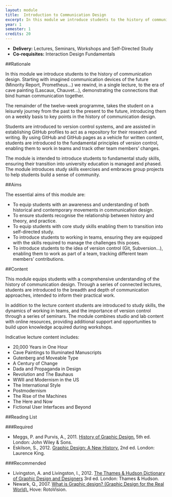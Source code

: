 ```yaml
---
layout: module
title:  Introduction to Communication Design
excerpt: In this module we introduce students to the history of communication design. Starting with imagined communication devices of the future (Minority Report, Prometheus…) we rewind, in a single lecture, to the era of cave painting (Lascaux, Chauvet…), demonstrating the connections that bind human communication together.
year: 1
semester: 1
credits: 20
---
```


+ __Delivery:__ Lectures, Seminars, Workshops and Self-Directed Study
+ __Co-requisites:__ Interaction Design Fundamentals


##Rationale

In this module we introduce students to the history of communication design. Starting with imagined communication devices of the future (Minority Report, Prometheus…) we rewind, in a single lecture, to the era of cave painting (Lascaux, Chauvet…), demonstrating the connections that bind human communication together.

The remainder of the twelve-week programme, takes the student on a leisurely journey from the past to the present to the future, introducing them on a weekly basis to key points in the history of communication design.

Students are introduced to version control systems, and are assisted in establishing GitHub profiles to act as a repository for their research and writing. By using GitHub and GitHub pages as a vehicle for written content, students are introduced to the fundamental principles of version control, enabling them to work in teams and track other team members’ changes.

The module is intended to introduce students to fundamental study skills, ensuring their transition into university education is managed and phased. The module introduces study skills exercises and embraces group projects to help students build a sense of community.


##Aims

The essential aims of this module are:

+ To equip students with an awareness and understanding of both historical and contemporary movements in communication design.
+ To ensure students recognise the relationship between history and theory, and practice.
+ To equip students with core study skills enabling them to transition into self-directed study.
+ To introduce students to working in teams, ensuring they are equipped with the skills required to manage the challenges this poses.
+ To introduce students to the idea of version control (Git, Subversion…), enabling them to work as part of a team, tracking different team members’ contributions.


##Content

This module equips students with a comprehensive understanding of the history of communication design. Through a series of connected lectures, students are introduced to the breadth and depth of communication approaches, intended to inform their practical work.

In addition to the lecture content students are introduced to study skills, the dynamics of working in teams, and the importance of version control through a series of seminars. The module combines studio and lab content with online resources, providing additional support and opportunities to build upon knowledge acquired during workshops.

Indicative lecture content includes:

+ 20,000 Years in One Hour
+ Cave Paintings to Illuminated Manuscripts
+ Gutenberg and Moveable Type
+ A Century of Change
+ Dada and Propaganda in Design
+ Revolution and The Bauhaus 
+ WWII and Modernism in the US
+ The International Style
+ Postmodernism
+ The Rise of the Machines
+ The Here and Now
+ Fictional User Interfaces and Beyond


##Reading List

###Required

+ Meggs, P. and Purvis, A., 2011. [History of Graphic Design.](http://www.amazon.co.uk/exec/obidos/ASIN/0470168730/monographic-21) 5th ed. London: John Wiley & Sons.
+ Eskilson, S., 2012. [Graphic Design: A New History.](http://www.amazon.co.uk/exec/obidos/ASIN/1856695115/monographic-21) 2nd ed. London: Laurence King.


###Recommended

+ Livingston, A. and Livingston, I., 2012. [The Thames & Hudson Dictionary of Graphic Design and Designers](http://www.amazon.co.uk/exec/obidos/ASIN/0500204136/monographic-21) 3rd ed. London: Thames & Hudson.
+ Newark, Q., 2007. [What is Graphic design? (Graphic Design for the Real World).](http://www.amazon.co.uk/exec/obidos/ASIN/2940361878/monographic-21) Hove: RotoVision.

<!-- This reading list would benefit from a couple of extra books, in particular a book that focuses on interaction design principles to supplement the heavy graphic design focus. We also need to replace Newark, it’s prohibitively expensive. The Eskilson book, while good, is also out of print. -->